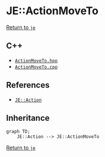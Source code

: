 # JE::ActionMoveTo

[Return to `je`](/docs/je.md)

## C++

- [`ActionMoveTo.hpp`](/src/je/ActionMoveTo.hpp)
- [`ActionMoveTo.cpp`](/src/je/ActionMoveTo.cpp)

## References

- [`JE::Action`](/docs/je/Action.md)

## Inheritance

```mermaid
graph TD;
    JE::Action --> JE::ActionMoveTo
```

[Return to `je`](/docs/je.md)